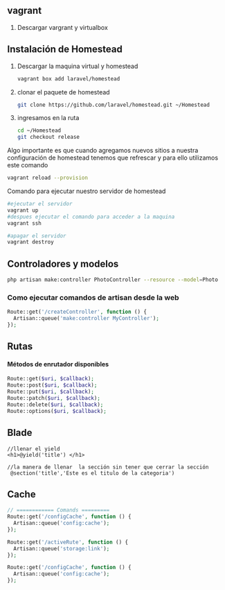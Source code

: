 ## vagrant

1. Descargar vargrant y virtualbox

## Instalación de  Homestead

1. Descargar la maquina virtual y homestead 

   ```bash
   vagrant box add laravel/homestead
   ```

2. clonar el paquete de homestead 

   ```bash
   git clone https://github.com/laravel/homestead.git ~/Homestead
   ```

   

3. ingresamos en la ruta 

   ```bash
   cd ~/Homestead
   git checkout release
   ```



Algo importante es que cuando agregamos nuevos sitios a nuestra configuración de homestead tenemos que refrescar y para ello utilizamos este comando 

```bash
vagrant reload --provision
```

Comando para ejecutar nuestro servidor de homestead 

```bash
#ejecutar el servidor
vagrant up
#despues ejecutar el comando para acceder a la maquina 
vagrant ssh

#apagar el servidor
vagrant destroy
```

## Controladores y modelos

```bash
php artisan make:controller PhotoController --resource --model=Photo

```

### Como ejecutar comandos de artisan desde la web 

```php
Route::get('/createController', function () {
  Artisan::queue('make:controller MyController');
});

```



## Rutas 

#### Métodos de enrutador disponibles

```php
Route::get($uri, $callback);
Route::post($uri, $callback);
Route::put($uri, $callback);
Route::patch($uri, $callback);
Route::delete($uri, $callback);
Route::options($uri, $callback);
```



## Blade 

```php+HTML
//llenar el yield
<h1>@yield('title') </h1>

//la manera de llenar  la sección sin tener que cerrar la sección 
 @section('title','Este es el titulo de la categoria')
```

## Cache

```php
// ============ Comands =========
Route::get('/configCache', function () {
  Artisan::queue('config:cache');
});

```

```php
Route::get('/activeRute', function () {
  Artisan::queue('storage:link');
});

Route::get('/configCache', function () {
  Artisan::queue('config:cache');
});

```

